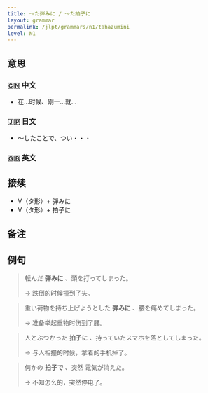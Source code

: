 ```yaml
---
title: 〜た弾みに / 〜た拍子に
layout: grammar
permalink: /jlpt/grammars/n1/tahazumini
level: N1
---
```


## 意思

### 🇨🇳 中文

- 在…时候、刚一…就…

### 🇯🇵 日文

- 〜したことで、つい・・・

### 🇬🇧 英文


## 接续

- V（タ形）+ 弾みに
- V（タ形）+ 拍子に

## 备注


## 例句

> 転んだ **弾みに** 、頭を打ってしまった。
>
> → 跌倒的时候撞到了头。

> 重い荷物を持ち上げようとした **弾みに** 、腰を痛めてしまった。
>
> → 准备举起重物时伤到了腰。

> 人とぶつかった **拍子に** 、持っていたスマホを落としてしまった。
>
> → 与人相撞的时候，拿着的手机掉了。

> 何かの **拍子で** 、突然 電気が消えた。
>
> → 不知怎么的，突然停电了。

